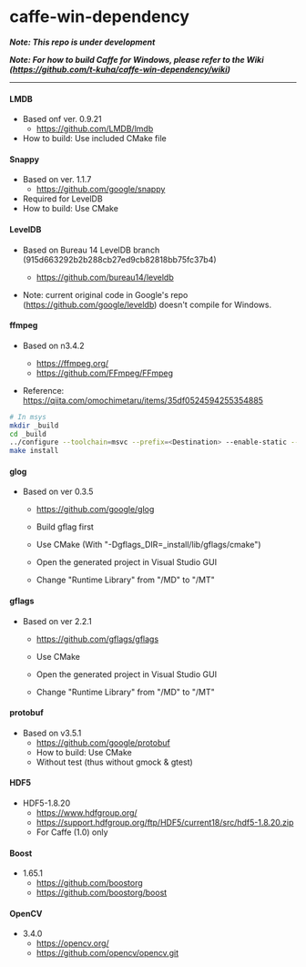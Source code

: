 # caffe-win-dependency


***Note: This repo is under development***


***Note: For how to build Caffe for Windows, please refer to the Wiki (https://github.com/t-kuha/caffe-win-dependency/wiki)***


***
#### LMDB
- Based onf ver. 0.9.21
  - https://github.com/LMDB/lmdb
- How to build: Use included CMake file


#### Snappy
- Based on ver. 1.1.7
  - https://github.com/google/snappy
- Required for LevelDB
- How to build: Use CMake


#### LevelDB
- Based on Bureau 14 LevelDB branch (915d663292b2b288cb27ed9cb82818bb75fc37b4)
  - https://github.com/bureau14/leveldb

- Note: current original code in Google's repo (https://github.com/google/leveldb) doesn't compile for Windows.


#### ffmpeg
- Based on n3.4.2
  - https://ffmpeg.org/
  - https://github.com/FFmpeg/FFmpeg

- Reference: https://qiita.com/omochimetaru/items/35df0524594255354885

```bash
# In msys
mkdir _build
cd _build
../configure --toolchain=msvc --prefix=<Destination> --enable-static --disable-programs
make install
```


#### glog
- Based on ver 0.3.5
  - https://github.com/google/glog

  - Build gflag first
  - Use CMake (With "-Dgflags_DIR=_install/lib/gflags/cmake")
  - Open the generated project in Visual Studio GUI
  - Change "Runtime Library" from "/MD" to "/MT" 


#### gflags
- Based on ver 2.2.1
  - https://github.com/gflags/gflags

  - Use CMake
  - Open the generated project in Visual Studio GUI
  - Change "Runtime Library" from "/MD" to "/MT" 


#### protobuf
- Based on v3.5.1
  - https://github.com/google/protobuf
  - How to build: Use CMake
  - Without test (thus without gmock & gtest)
  

#### HDF5
- HDF5-1.8.20
  - https://www.hdfgroup.org/
  - https://support.hdfgroup.org/ftp/HDF5/current18/src/hdf5-1.8.20.zip
  - For Caffe (1.0) only


#### Boost
- 1.65.1
  - https://github.com/boostorg
  - https://github.com/boostorg/boost


#### OpenCV
- 3.4.0
  - https://opencv.org/
  - https://github.com/opencv/opencv.git
